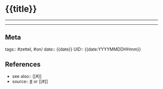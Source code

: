 # {{title}}

---



---
## Meta
tags:: #zettel, #on/
date:: {{date}}
UID:: {{date:YYYYMMDDHHmm}}
## References
- see also:: [[#]]
- source:: [#]() or [[#]]